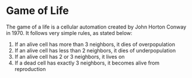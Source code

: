 # Game of Life
The game of a life is a cellular automation created by John Horton Conway in 1970. It follows very simple rules, as stated below:
1. If an alive cell has more than 3 neighbors, it dies of overpopulation
2. If an alive cell has less than 2 neighbors, it dies of underpopulation
3. If an alive cell has 2 or 3 neighbors, it lives on
4. If a dead cell has exactly 3 neighbors, it becomes alive from reproduction